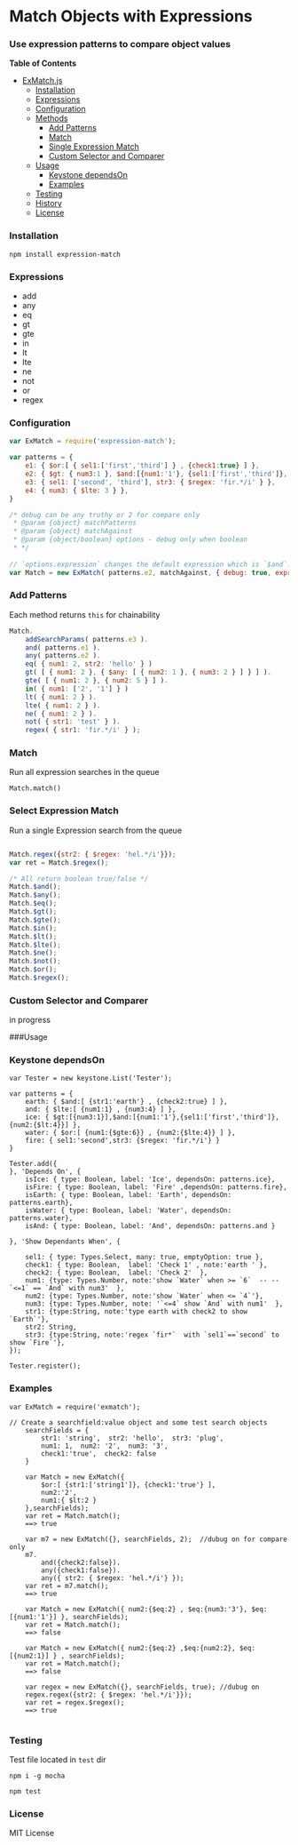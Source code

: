 # Match Objects with Expressions
### Use expression patterns to compare object values

**Table of Contents**

- [ExMatch.js](#expression-matcher)
	- [Installation](#installation)
	- [Expressions](#expressions)
	- [Configuration](#configuration)
	- [Methods](#add-patterns)
		- [Add Patterns](#add-patterns)
		- [Match](#match)
		- [Single Expression Match](#select-expression-match)
		- [Custom Selector and Comparer](#custom-selector-and-comparer)	
	- [Usage](#usage)
		- [Keystone dependsOn](#keystone-dependson)
		- [Examples](#examples)
	- [Testing](#testing)
	- [History](https://github.com/inquisive/expression-match/blob/master/HISTORY.md)  
	- [License](#license)


### Installation
```
npm install expression-match
```
### Expressions
  * add
  * any
  * eq
  * gt
  * gte
  * in
  * lt
  * lte
  * ne
  * not
  * or
  * regex

### Configuration
```javascript
var ExMatch = require('expression-match');

var patterns = {
	e1: { $or:[ { sel1:['first','third'] } , {check1:true} ] },
	e2: { $gt: { num3:1 }, $and:[{num1:'1'}, {sel1:['first','third']}, {num2:{$lt:4}}] },
	e3: { sel1: ['second', 'third'], str3: { $regex: 'fir.*/i' } },
	e4: { num3: { $lte: 3 } },
}

/* debug can be any truthy or 2 for compare only
 * @param {object} matchPatterns
 * @param {object} matchAgainst
 * @param {object/boolean} options - debug only when boolean 
 * */
 
// `options.expression` changes the default expression which is `$and`.  
var Match = new ExMatch( patterns.e2, matchAgainst, { debug: true, expression: '$or' });

```

### Add Patterns
Each method returns `this` for chainability
```javascript
Match.
	addSearchParams( patterns.e3 ).
	and( patterns.e1 ).
	any( patterns.e2 ).
	eq( { num1: 2, str2: 'hello' } )
	gt( [ { num1: 2 }, { $any: [ { num2: 1 }, { num3: 2 } ] } ] ).
	gte( [ { num1: 2 }, { num2: 5 } ] ).
	in( { num1: ['2', '1'] } )
	lt( { num1: 2 } ).
	lte( { num1: 2 } ).
	ne( { num1: 2 } ).
	not( { str1: 'test' } ).
	regex( { str1: 'fir.*/i' } );

```

### Match
Run all expression searches in the queue
```
Match.match()
```

### Select Expression Match
Run a single Expression search from the queue
```javascript

Match.regex({str2: { $regex: 'hel.*/i'}});
var ret = Match.$regex();

/* All return boolean true/false */
Match.$and();
Match.$any(); 
Match.$eq();
Match.$gt();
Match.$gte();
Match.$in();
Match.$lt();
Match.$lte();
Match.$ne();
Match.$not();
Match.$or();
Match.$regex();

```

### Custom Selector and Comparer
in progress

###Usage

### Keystone dependsOn
```
var Tester = new keystone.List('Tester');

var patterns = {
	earth: { $and:[ {str1:'earth'} , {check2:true} ] },
	and: { $lte:[ {num1:1} , {num3:4} ] },
	ice: { $gt:[{num3:1}],$and:[{num1:'1'},{sel1:['first','third']},{num2:{$lt:4}}] },
	water: { $or:[ {num1:{$gte:6}} , {num2:{$lte:4}} ] },
	fire: { sel1:'second',str3: {$regex: 'fir.*/i'} }
}

Tester.add({
}, 'Depends On', {
	isIce: { type: Boolean, label: 'Ice', dependsOn: patterns.ice},
	isFire: { type: Boolean, label: 'Fire' ,dependsOn: patterns.fire},
	isEarth: { type: Boolean, label: 'Earth', dependsOn: patterns.earth},
	isWater: { type: Boolean, label: 'Water', dependsOn: patterns.water},
	isAnd: { type: Boolean, label: 'And', dependsOn: patterns.and }

}, 'Show Dependants When', {

    sel1: { type: Types.Select, many: true, emptyOption: true },
	check1: { type: Boolean,  label: 'Check 1' , note:'earth ' },
	check2: { type: Boolean,  label: 'Check 2'  },
	num1: {type: Types.Number, note:'show `Water` when >= `6`  -- --  `<=1` == `And` with num3'  },
	num2: {type: Types.Number, note:'show `Water` when <= `4`'},
	num3: {type: Types.Number, note: '`<=4` show `And` with num1'  },
	str1: {type:String, note:'type earth with check2 to show `Earth`'},
	str2: String,
	str3: {type:String, note:'regex `fir*`  with `sel1`==`second` to show `Fire`'},
});

Tester.register();

```
### Examples
```
var ExMatch = require('exmatch');

// Create a searchfield:value object and some test search objects
	searchFields = {
		str1: 'string',  str2: 'hello',  str3: 'plug',
		num1: 1,  num2: '2',  num3: '3', 
        check1:'true',  check2: false
	}
	
    var Match = new ExMatch({
    	$or:[ {str1:['string1']}, {check1:'true'} ],
        num2:'2',
        num1:{ $lt:2 }
    },searchFields);
    var ret = Match.match();
    ==> true
    
    var m7 = new ExMatch({}, searchFields, 2);  //dubug on for compare only
	m7.
    	and({check2:false}).
		any({check1:false}).
		any({ str2: { $regex: 'hel.*/i'} });
	var ret = m7.match();
	==> true
    
    var Match = new ExMatch({ num2:{$eq:2} , $eq:{num3:'3'}, $eq:[{num1:'1'}] }, searchFields);
    var ret = Match.match();
    ==> false
    
    var Match = new ExMatch({ num2:{$eq:2} ,$eq:{num2:2}, $eq:[{num2:1}] } , searchFields);
    var ret = Match.match();
    ==> false
    
    var regex = new ExMatch({}, searchFields, true); //dubug on
	regex.regex({str2: { $regex: 'hel.*/i'}});
	var ret = regex.$regex();
	==> true
   

```

### Testing
Test file located in `test` dir
```
npm i -g mocha

npm test

```


### License
MIT License

